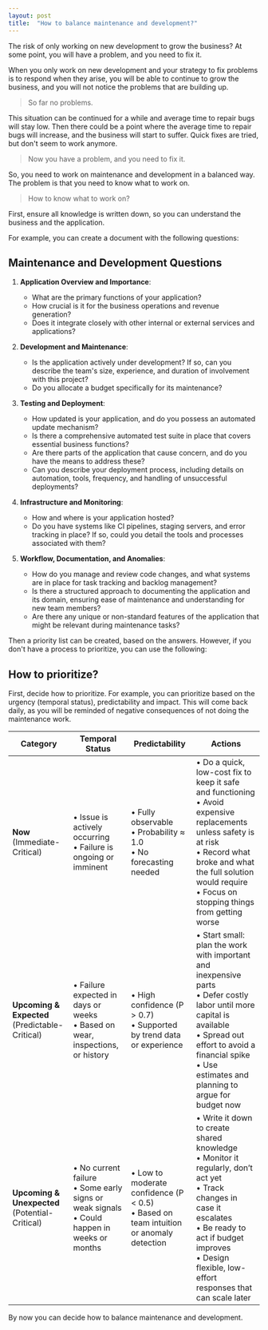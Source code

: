 ```yaml
---
layout: post
title:  "How to balance maintenance and development?"
---
```


The risk of only working on new development to grow the business? At some point, you will have a problem, and you need to fix it.

When you only work on new development and your strategy to fix problems is to respond when they arise, you will be able to continue to grow the business, and you will not notice the problems that are building up.

> So far no problems.

This situation can be continued for a while and average time to repair bugs will stay low.
Then there could be a point where the average time to repair bugs will increase, and the business will start to suffer. Quick fixes are tried, but don't seem to work anymore.

> Now you have a problem, and you need to fix it.

So, you need to work on maintenance and development in a balanced way. The problem is that you need to know what to work on. 

> How to know what to work on? 

First, ensure all knowledge is written down, so you can understand the business and the application. 

For example, you can create a document with the following questions:

## Maintenance and Development Questions
 
1. **Application Overview and Importance**: 
   - What are the primary functions of your application?
   - How crucial is it for the business operations and revenue generation?
   - Does it integrate closely with other internal or external services and applications?

2. **Development and Maintenance**:
   - Is the application actively under development? If so, can you describe the team's size, experience, and duration of involvement with this project?
   - Do you allocate a budget specifically for its maintenance?
  
3. **Testing and Deployment**:
   - How updated is your application, and do you possess an automated update mechanism?
   - Is there a comprehensive automated test suite in place that covers essential business functions? 
   - Are there parts of the application that cause concern, and do you have the means to address these?
   - Can you describe your deployment process, including details on automation, tools, frequency, and handling of unsuccessful deployments?

4. **Infrastructure and Monitoring**:
   - How and where is your application hosted? 
   - Do you have systems like CI pipelines, staging servers, and error tracking in place? If so, could you detail the tools and processes associated with them?

5. **Workflow, Documentation, and Anomalies**:
   - How do you manage and review code changes, and what systems are in place for task tracking and backlog management?
   - Is there a structured approach to documenting the application and its domain, ensuring ease of maintenance and understanding for new team members?
   - Are there any unique or non-standard features of the application that might be relevant during maintenance tasks?

Then a priority list can be created, based on the answers. However, if you don't have a process to prioritize, you can use the following:

## How to prioritize?

First, decide how to prioritize. For example, you can prioritize based on the urgency (temporal status), predictability and impact. This will come back daily, as you will be reminded of negative consequences of not doing the maintenance work.

| **Category**                                      | **Temporal Status**                                                                             | **Predictability**                                                                  | **Actions**                                                                                                                                                                         |
| ------------------------------------------------- | ----------------------------------------------------------------------------------------------- | ----------------------------------------------------------------------------------- | -------------------------------------------------------------------------------------------------------------------------------------------------------------------------------------------------------------------------------------- |
| **Now**<br>(Immediate-Critical)                   | • Issue is actively occurring<br>• Failure is ongoing or imminent                               | • Fully observable<br>• Probability ≈ 1.0<br>• No forecasting needed                | • Do a quick, low-cost fix to keep it safe and functioning<br>• Avoid expensive replacements unless safety is at risk<br>• Record what broke and what the full solution would require<br>• Focus on stopping things from getting worse |
| **Upcoming & Expected**<br>(Predictable-Critical) | • Failure expected in days or weeks<br>• Based on wear, inspections, or history                 | • High confidence (P > 0.7)<br>• Supported by trend data or experience              | • Start small: plan the work with important and inexpensive parts<br>• Defer costly labor until more capital is available<br>• Spread out effort to avoid a financial spike<br>• Use estimates and planning to argue for budget now                       |
| **Upcoming & Unexpected**<br>(Potential-Critical) | • No current failure<br>• Some early signs or weak signals<br>• Could happen in weeks or months | • Low to moderate confidence (P < 0.5)<br>• Based on team intuition or anomaly detection | • Write it down to create shared knowledge<br> • Monitor it regularly, don’t act yet<br>• Track changes in case it escalates<br>• Be ready to act if budget improves<br>• Design flexible, low-effort responses that can scale later                                                  |

By now you can decide how to balance maintenance and development.